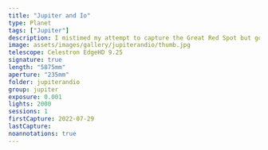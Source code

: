 ```yaml
---
title: "Jupiter and Io"
type: Planet
tags: ["Jupiter"]
description: I mistimed my attempt to capture the Great Red Spot but gots lots of detail with Io just appearing as well.
image: assets/images/gallery/jupiterandio/thumb.jpg
telescope: Celestron EdgeHD 9.25
signature: true
length: "5875mm"
aperture: "235mm"
folder: jupiterandio
group: jupiter
exposure: 0.001
lights: 2000
sessions: 1
firstCapture: 2022-07-29 
lastCapture:
noannotations: true
---
```

